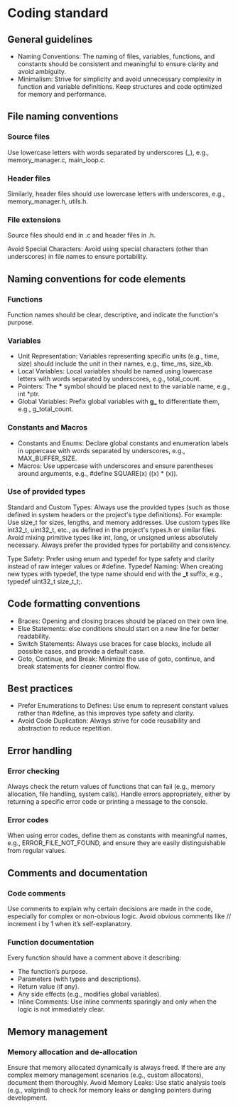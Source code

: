 # Coding standard

## General guidelines

- Naming Conventions: The naming of files, variables, functions, and constants should be consistent and meaningful to ensure clarity and avoid ambiguity.
- Minimalism: Strive for simplicity and avoid unnecessary complexity in function and variable definitions. Keep structures and code optimized for memory and performance.

## File naming conventions

### Source files

Use lowercase letters with words separated by underscores (_), e.g., memory_manager.c, main_loop.c.

### Header files

Similarly, header files should use lowercase letters with underscores, e.g., memory_manager.h, utils.h.

### File extensions

Source files should end in .c and header files in .h.

Avoid Special Characters: Avoid using special characters (other than underscores) in file names to ensure portability.

## Naming conventions for code elements

### Functions

Function names should be clear, descriptive, and indicate the function's purpose.

### Variables

- Unit Representation: Variables representing specific units (e.g., time, size) should include the unit in their names, e.g., time_ms, size_kb.
- Local Variables: Local variables should be named using lowercase letters with words separated by underscores, e.g., total_count.
- Pointers: The **\*** symbol should be placed next to the variable name, e.g., int *ptr.
- Global Variables: Prefix global variables with **g_** to differentiate them, e.g., g_total_count.

### Constants and Macros

- Constants and Enums: Declare global constants and enumeration labels in uppercase with words separated by underscores, e.g., MAX_BUFFER_SIZE.
- Macros: Use uppercase with underscores and ensure parentheses around arguments, e.g., #define SQUARE(x) ((x) * (x)).

### Use of provided types

Standard and Custom Types: Always use the provided types (such as those defined in system headers or the project's type definitions). For example:
Use size_t for sizes, lengths, and memory addresses.
Use custom types like int32_t, uint32_t, etc., as defined in the project's types.h or similar files.
Avoid mixing primitive types like int, long, or unsigned unless absolutely necessary. Always prefer the provided types for portability and consistency.

Type Safety: Prefer using enum and typedef for type safety and clarity instead of raw integer values or #define.
Typedef Naming: When creating new types with typedef, the type name should end with the **_t** suffix, e.g., typedef uint32_t size_t_t;.

## Code formatting conventions

- Braces: Opening and closing braces should be placed on their own line.
- Else Statements: else conditions should start on a new line for better readability.
- Switch Statements: Always use braces for case blocks, include all possible cases, and provide a default case.
- Goto, Continue, and Break: Minimize the use of goto, continue, and break statements for cleaner control flow.

## Best practices

- Prefer Enumerations to Defines: Use enum to represent constant values rather than #define, as this improves type safety and clarity.
- Avoid Code Duplication: Always strive for code reusability and abstraction to reduce repetition.

## Error handling

### Error checking

Always check the return values of functions that can fail (e.g., memory allocation, file handling, system calls). Handle errors appropriately, either by returning a specific error code or printing a message to the console.

### Error codes

When using error codes, define them as constants with meaningful names, e.g., ERROR_FILE_NOT_FOUND, and ensure they are easily distinguishable from regular values.

## Comments and documentation

### Code comments

Use comments to explain why certain decisions are made in the code, especially for complex or non-obvious logic. Avoid obvious comments like // increment i by 1 when it’s self-explanatory.

### Function documentation

Every function should have a comment above it describing:

- The function’s purpose.
- Parameters (with types and descriptions).
- Return value (if any).
- Any side effects (e.g., modifies global variables).
- Inline Comments: Use inline comments sparingly and only when the logic is not immediately clear.

## Memory management

### Memory allocation and de-allocation

Ensure that memory allocated dynamically is always freed. If there are any complex memory management scenarios (e.g., custom allocators), document them thoroughly.
Avoid Memory Leaks: Use static analysis tools (e.g., valgrind) to check for memory leaks or dangling pointers during development.
